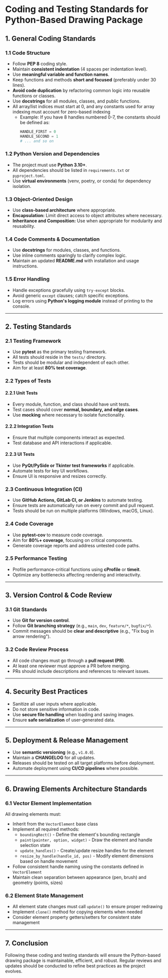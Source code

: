 # Coding and Testing Standards for Python-Based Drawing Package

## 1. General Coding Standards

### 1.1 Code Structure

- Follow **PEP 8** coding style.
- Maintain **consistent indentation** (4 spaces per indentation level).
- Use **meaningful variable and function names**.
- Keep functions and methods **short and focused** (preferably under 30 lines).
- **Avoid code duplication** by refactoring common logic into reusable functions or classes.
- Use **docstrings** for all modules, classes, and public functions.
- All array/list indices must start at 0, and any constants used for array indexing must account for zero-based indexing
  - Example: If you have 8 handles numbered 0-7, the constants should be defined as:
    ```python
    HANDLE_FIRST = 0
    HANDLE_SECOND = 1
    # ... and so on
    ```

### 1.2 Python Version and Dependencies

- The project must use **Python 3.10+**.
- All dependencies should be listed in `requirements.txt` or `pyproject.toml`.
- Use **virtual environments** (venv, poetry, or conda) for dependency isolation.

### 1.3 Object-Oriented Design

- Use **class-based architecture** where appropriate.
- **Encapsulation:** Limit direct access to object attributes where necessary.
- **Inheritance and Composition:** Use when appropriate for modularity and reusability.

### 1.4 Code Comments & Documentation

- Use **docstrings** for modules, classes, and functions.
- Use inline comments sparingly to clarify complex logic.
- Maintain an updated **README.md** with installation and usage instructions.

### 1.5 Error Handling

- Handle exceptions gracefully using `try-except` blocks.
- Avoid generic `except` clauses; catch specific exceptions.
- Log errors using **Python's logging module** instead of printing to the console.

---

## 2. Testing Standards

### 2.1 Testing Framework

- Use **pytest** as the primary testing framework.
- All tests should reside in the `tests/` directory.
- Tests should be modular and independent of each other.
- Aim for at least **80% test coverage**.

### 2.2 Types of Tests

#### 2.2.1 Unit Tests

- Every module, function, and class should have unit tests.
- Test cases should cover **normal, boundary, and edge cases**.
- Use **mocking** where necessary to isolate functionality.

#### 2.2.2 Integration Tests

- Ensure that multiple components interact as expected.
- Test database and API interactions if applicable.

#### 2.2.3 UI Tests

- Use **PyQt/PySide or Tkinter test frameworks** if applicable.
- Automate tests for key UI workflows.
- Ensure UI is responsive and resizes correctly.

### 2.3 Continuous Integration (CI)

- Use **GitHub Actions, GitLab CI, or Jenkins** to automate testing.
- Ensure tests are automatically run on every commit and pull request.
- Tests should be run on multiple platforms (Windows, macOS, Linux).

### 2.4 Code Coverage

- Use **pytest-cov** to measure code coverage.
- Aim for **80%+ coverage**, focusing on critical components.
- Generate coverage reports and address untested code paths.

### 2.5 Performance Testing

- Profile performance-critical functions using **cProfile** or **timeit**.
- Optimize any bottlenecks affecting rendering and interactivity.

---

## 3. Version Control & Code Review

### 3.1 Git Standards

- Use **Git for version control**.
- Follow **Git branching strategy** (e.g., `main`, `dev`, `feature/*`, `bugfix/*`).
- Commit messages should be **clear and descriptive** (e.g., "Fix bug in arrow rendering").

### 3.2 Code Review Process

- All code changes must go through a **pull request (PR)**.
- At least one reviewer must approve a PR before merging.
- PRs should include descriptions and references to relevant issues.

---

## 4. Security Best Practices

- Sanitize all user inputs where applicable.
- Do not store sensitive information in code.
- Use **secure file handling** when loading and saving images.
- Ensure **safe serialization** of user-generated data.

---

## 5. Deployment & Release Management

- Use **semantic versioning** (e.g., `v1.0.0`).
- Maintain a **CHANGELOG** for all updates.
- Releases should be tested on all target platforms before deployment.
- Automate deployment using **CI/CD pipelines** where possible.

---

## 6. Drawing Elements Architecture Standards

### 6.1 Vector Element Implementation

All drawing elements must:

- Inherit from the `VectorElement` base class
- Implement all required methods:
  - `boundingRect()` - Define the element's bounding rectangle
  - `paint(painter, option, widget)` - Draw the element and handle selection state
  - `update_handles()` - Create/update resize handles for the element
  - `resize_by_handle(handle_id, pos)` - Modify element dimensions based on handle movement
- Follow consistent handle naming using the constants defined in `VectorElement`
- Maintain clean separation between appearance (pen, brush) and geometry (points, sizes)

### 6.2 Element State Management

- All element state changes must call `update()` to ensure proper redrawing
- Implement `clone()` method for copying elements when needed
- Consider element property getters/setters for consistent state management

---

## 7. Conclusion

Following these coding and testing standards will ensure the Python-based drawing package is maintainable, efficient, and robust. Regular reviews and updates should be conducted to refine best practices as the project evolves.
